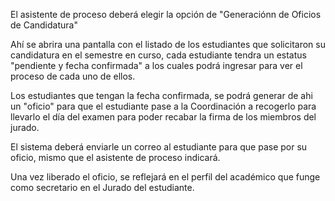 El asistente de proceso deberá elegir la opción de "Generaciónn de Oficios de Candidatura"

Ahí se abrira una pantalla con el listado de los estudiantes que solicitaron su candidatura en el semestre en curso, cada estudiante tendra
un estatus "pendiente y fecha confirmada" a los cuales podrá ingresar para ver el proceso de cada uno de ellos.

Los estudiantes que tengan la fecha confirmada, se podrá generar de ahi un "oficio" para que el estudiante pase a la Coordinación 
a recogerlo para llevarlo el día del examen para poder recabar la firma de los miembros del jurado.

El sistema deberá enviarle un correo al estudiante para que pase por su oficio, mismo que el asistente de proceso indicará.

Una vez liberado el oficio, se reflejará en el perfil del académico que funge como secretario en el Jurado del estudiante.
